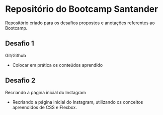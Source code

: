 # Repositório do Bootcamp Santander 
Repositório criado para os desafios propostos e anotações referentes ao Bootcamp.

## Desafio 1 
Git/Github 
  - Colocar em prática os conteúdos aprendido

## Desafio 2
Recriando a página inicial do Instagram
  - Recriando a página inicial do Instagram, utilizando os conceitos apreendidos de CSS e Flexbox.


